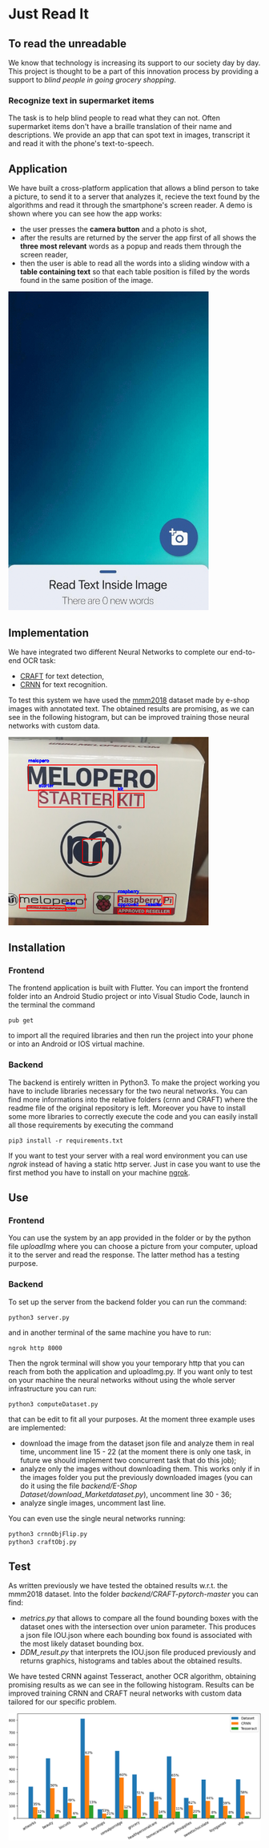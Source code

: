 # Just Read It
## To read the unreadable 
We know that technology is increasing its support to our society day by day. This project is thought to be a part of this innovation process by providing a support to *blind people in going grocery shopping*.

### Recognize text in supermarket items
The task is to help blind people to read what they can not. Often supermarket items don't have a braille translation of their name and descriptions. We provide an app that can spot text in images, transcript it and read it with the phone's text-to-speech.

## Application
We have built a cross-platform application that allows a blind person to take a picture, to send it to a server that analyzes it, recieve the text found by the algorithms and read it through the smartphone's screen reader. A demo is shown where you can see how the app works: 
- the user presses the **camera button** and a photo is shot,
- after the results are returned by the server the app first of all shows the **three most relevant** words as a popup and reads them through the screen reader, 
- then the user is able to read all the words into a sliding window with a **table containing text** so that each table position is filled by the words found in the same position of the image.

<img src="demo/demo.gif" width="400">

## Implementation
We have integrated two different Neural Networks to complete our end-to-end OCR task:
- [CRAFT](https://github.com/clovaai/CRAFT-pytorch) for text detection,
- [CRNN](https://github.com/meijieru/crnn.pytorch) for text recognition. 

To test this system we have used the [mmm2018](https://github.com/jiang-public/MMM2018) dataset made by e-shop images with annotated text. 
The obtained results are promising, as we can see in the following histogram, but can be improved training those neural networks with custom data.

<img src="demo/sample.png" width="400">

## Installation
### Frontend 
The frontend application is built with Flutter. You can import the frontend folder into an Android Studio project or into Visual Studio Code, launch in the terminal the command

	pub get 

to import all the required libraries and then run the project into your phone or into an Android or IOS virtual machine.

### Backend
The backend is entirely written in Python3. To make the project working you have to include libraries necessary for the two neural networks. You can find more informations into the relative folders (crnn and CRAFT) where the readme file of the original repository is left.
Moreover you have to install some more libraries to correctly execute the code and you can easily install all those requirements by executing the command 

	pip3 install -r requirements.txt

If you want to test your server with a real word environment you can use *ngrok* instead of having a static http server. Just in case you want to use the first method you have to install on your machine [ngrok](https://ngrok.com/download).

## Use
### Frontend 
You can use the system by an app provided in the folder or by the python file *uploadImg* where you can choose a picture from your computer, upload it to the server and read the response. The latter method has a testing purpose.

### Backend
To set up the server from the backend folder you can run the command:

	python3 server.py

and in another terminal of the same machine you have to run:
	
	ngrok http 8000

Then the ngrok terminal will show you your temporary http that you can reach from both the application and uploadImg.py. 
If you want only to test on your machine the neural networks without using the whole server infrastructure you can run:
	
	python3 computeDataset.py

that can be edit to fit all your purposes. At the moment three example uses are implemented:

- download the image from the dataset json file and analyze them in real time, uncomment line 15 - 22 (at the moment there is only one task, in future we should implement two concurrent task that do this job);
- analyze only the images without downloading them. This works only if in the images folder you put the previously downloaded images (you can do it using the file *backend/E-Shop Dataset/download_Marketdataset.py*), uncomment line 30 - 36;
- analyze single images, uncomment last line.

You can even use the single neural networks running:

	python3 crnnObjFlip.py
	python3 craftObj.py

## Test
As written previously we have tested the obtained results w.r.t. the mmm2018 dataset. Into the folder *backend/CRAFT-pytorch-master* you can find:

- *metrics.py* that allows to compare all the found bounding boxes with the dataset ones with the intersection over union parameter. This produces a json file IOU.json where each bounding box found is associated with the most likely dataset bounding box.
- *DDM_result.py* that interprets the IOU.json file produced previously and returns graphics, histograms and tables about the obtained results.

We have tested CRNN against Tesseract, another OCR algorithm, obtaining promising results as we can see in the following histogram.
Results can be improved training CRNN and CRAFT neural networks with custom data tailored for our specific problem.

![Histogram showing the precision results of the two different approaches CRNN and Tesseract](demo/histogram.png)
